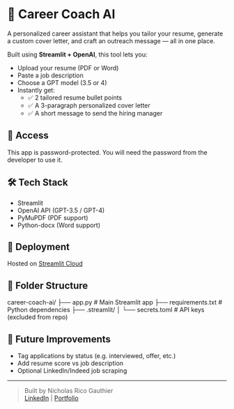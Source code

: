 # 🎯 Career Coach AI

A personalized career assistant that helps you tailor your resume, generate a custom cover letter, and craft an outreach message — all in one place.

Built using **Streamlit + OpenAI**, this tool lets you:

- Upload your resume (PDF or Word)
- Paste a job description
- Choose a GPT model (3.5 or 4)
- Instantly get:
  - ✅ 2 tailored resume bullet points
  - ✅ A 3-paragraph personalized cover letter
  - ✅ A short message to send the hiring manager

## 🔐 Access

This app is password-protected. You will need the password from the developer to use it.

## 🛠️ Tech Stack

- Streamlit
- OpenAI API (GPT-3.5 / GPT-4)
- PyMuPDF (PDF support)
- Python-docx (Word support)

## 🚀 Deployment

Hosted on [Streamlit Cloud](https://streamlit.io/cloud)

## 📁 Folder Structure

career-coach-ai/ ├── app.py # Main Streamlit app ├── requirements.txt # Python dependencies ├── .streamlit/ │ └── secrets.toml # API keys (excluded from repo)


## 🧠 Future Improvements

- Tag applications by status (e.g. interviewed, offer, etc.)
- Add resume score vs job description
- Optional LinkedIn/Indeed job scraping

---

> Built by Nicholas Rico Gauthier  
> [LinkedIn](https://www.linkedin.com/in/your-profile/) | [Portfolio](https://yourdomain.com)
